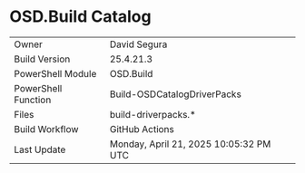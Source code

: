 ﻿# OSD.Build Catalog

| | |
|-|-|
| Owner | David Segura |
| Build Version | 25.4.21.3 |
| PowerShell Module | OSD.Build |
| PowerShell Function | Build-OSDCatalogDriverPacks |
| Files | build-driverpacks.* |
| Build Workflow | GitHub Actions |
| Last Update | Monday, April 21, 2025 10:05:32 PM UTC |
